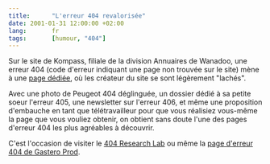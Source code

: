 ```yaml
--- 
title:      "L'erreur 404 revalorisée" 
date: 2001-01-31 12:00:00 +02:00
lang:       fr 
tags:       [humour, "404"]
---
```


Sur le site de Kompass, filiale de la division Annuaires de Wanadoo, une erreur 404 (code d'erreur indiquant une page non trouvée sur le site) mène à une [page dédiée](http://www.kompass.fr/common/html/404.php), où les créateur du site se sont légèrement "lachés".

Avec une photo de Peugeot 404 déglinguée, un dossier dédié à sa petite soeur l'erreur 405, une newsletter sur l'erreur 406, et même une proposition d'embauche en tant que télétravailleur pour que vous réalisiez vous-même la page que vous vouliez obtenir, on obtient sans doute l'une des pages d'erreur 404 les plus agréables à découvrir.

C'est l'occasion de visiter le [404 Research Lab](http://www.plinko.net/404/) ou même la [page d'erreur 404 de Gastero Prod](http://www.gasteroprod.com/nosuchfile).
